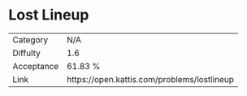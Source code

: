 # Lost Lineup

<table>
    <tr>
        <td>Category</td>
        <td>N/A</td>
    </tr>
    <tr>
        <td>Diffulty</td>
        <td>1.6</td>
    </tr>
    <tr>
        <td>Acceptance</td>
        <td>61.83 %</td>
    </tr>
    <tr>
        <td>Link</td>
        <td>https://open.kattis.com/problems/lostlineup</td>
    </tr>
</table>